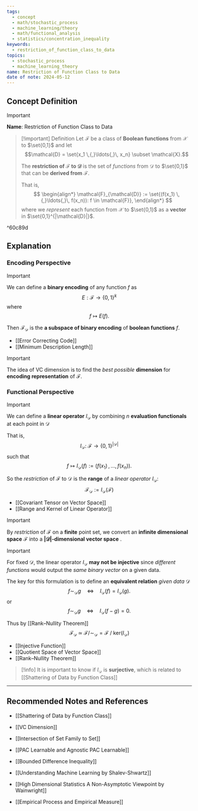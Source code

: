 ```yaml
---
tags:
  - concept
  - math/stochastic_process
  - machine_learning/theory
  - math/functional_analysis
  - statistics/concentration_inequality
keywords:
  - restriction_of_function_class_to_data
topics:
  - stochastic_process
  - machine_learning_theory
name: Restriction of Function Class to Data
date of note: 2024-05-12
---
```


## Concept Definition

>[!important]
>**Name**: Restriction of Function Class to Data

>[!important] Definition
>Let $\mathcal{F}$ be a class of **Boolean functions** from $\mathcal{X}$ to $\set{0,1}$ and let $$\mathcal{D} = \set{x_1 \,{,}\ldots{,}\, x_n} \subset \mathcal{X}.$$
> 
>The **restriction of $\mathcal{F}$ to $\mathcal{D}$** is the set of *functions* from $\mathcal{D}$ to $\set{0,1}$ that can be **derived from** $\mathcal{F}$. 
>
>That is,
>$$
> \begin{align*}
> \mathcal{F}_{\mathcal{D}} := \set{(f(x_1) \,{,}\ldots{,}\, f(x_n)): f \in \mathcal{F}},
> \end{align*}
>$$ 
> where we *represent* each function from $\mathcal{X}$ to $\set{0,1}$ as a **vector** in $\set{0,1}^{|\mathcal{D}|}$.

^60c89d


## Explanation

### Encoding Perspective

>[!important]
>We can define a **binary encoding** of any function $f$ as
>$$
>E: \mathcal{F} \to \{0, 1\}^k
>$$
>where 
>$$
>f \mapsto E(f).
>$$
>
>Then $\mathcal{F}_{\mathcal{D}}$ is the **a subspace of binary encoding** of **boolean functions** $f$.

- [[Error Correcting Code]]
- [[Minimum Description Length]]


>[!important]
>The idea of VC dimension is to find the *best possible* **dimension** for **encoding representation** of $\mathcal{F}$.




### Functional Perspective

>[!important]
>We can define a **linear operator** $I_{\mathcal{D}}$ by combining $n$ **evaluation functionals** at each point in $\mathcal{D}$
>
>That is,
>$$
> I_{\mathcal{D}}:\; \mathcal{F} \to \{0, 1\}^{|\mathcal{D}|}
>$$
>such that
>$$
> f \mapsto I_{\mathcal{D}}(f) := (f(x_1) \,{,}\ldots{,}\, f(x_n)).
>$$
>
>So the *restriction* of $\mathcal{F}$ to $\mathcal{D}$ is the **range** of a *linear operator*  $I_{\mathcal{D}}$:
>$$
>\mathcal{F}_{\mathcal{D}} := I_{\mathcal{D}}(\mathcal{F})
>$$

- [[Covariant Tensor on Vector Space]]
- [[Range and Kernel of Linear Operator]]

>[!important]
>By *restriction* of $\mathcal{F}$ on a **finite** point set, we convert an **infinite dimensional space** $\mathcal{F}$ into a **$|\mathcal{D}|$-dimensional vector space** . 


>[!important]
>For fixed $\mathcal{D}$, the linear operator $I_{\mathcal{D}}$ **may not be injective** since *different functions* would output the *same binary vector* on a given data.
>
>The key for this formulation is to define an **equivalent relation** *given data* $\mathcal{D}$
>$$
>f \sim_{\mathcal{D}} g  \quad \iff \quad I_{\mathcal{D}}(f) = I_{\mathcal{D}}(g).
>$$
>or
>$$
>f \sim_{\mathcal{D}} g  \quad \iff \quad I_{\mathcal{D}}(f-g) = 0.
>$$
>
>Thus by [[Rank–Nullity Theorem]]
>$$
>\mathcal{F}_{\mathcal{D}} \;\simeq\; \mathcal{F} / \sim_{\mathcal{D}} =  \mathcal{F} \;/\; \text{ker}(I_{\mathcal{D}})
>$$

- [[Injective Function]]
- [[Quotient Space of Vector Space]]
- [[Rank–Nullity Theorem]]



>[!info]
>It is important to know if $I_{\mathcal{D}}$ is **surjective**, which is related to [[Shattering of Data by Function Class]]




-----------
##  Recommended Notes and References

- [[Shattering of Data by Function Class]]
- [[VC Dimension]]

- [[Intersection of Set Family to Set]]


- [[PAC Learnable and Agnostic PAC Learnable]]
- [[Bounded Difference Inequality]]
- [[Understanding Machine Learning by Shalev-Shwartz]]
- [[High Dimensional Statistics A Non-Asymptotic Viewpoint by Wainwright]]

- [[Empirical Process and Empirical Measure]]